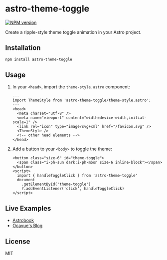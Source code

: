 # astro-theme-toggle

[![NPM version](https://img.shields.io/npm/v/astro-theme-toggle?color=a1b858&label=)](https://www.npmjs.com/package/astro-theme-toggle)

Create a ripple-style theme toggle animation in your Astro project.

## Installation

```bash
npm install astro-theme-toggle
```

## Usage

1. In your `<head>`, import the `theme-style.astro` component:

   ```astro
   ---
   import ThemeStyle from 'astro-theme-toggle/theme-style.astro';
   ---
   <head>
     <meta charset="utf-8" />
     <meta name="viewport" content="width=device-width,initial-scale=1" />
     <link rel="icon" type="image/svg+xml" href="/favicon.svg" />
     <ThemeStyle />
     <!-- other head elements -->
   </head>
   ```

2. Add a button to your `<body>` to toggle the theme:

   ```astro
   <button class="size-6" id="theme-toggle">
     <span class="i-ph-sun dark:i-ph-moon size-6 inline-block"></span>
   </button>
   <script>
     import { handleToggleClick } from 'astro-theme-toggle'
     document
       .getElementById('theme-toggle')
       ?.addEventListener('click', handleToggleClick)
   </script>
   ```

## Live Examples

- [Astrobook](https://astrobook.pages.dev/)
- [Ocavue's Blog](https://ocavue.com)

## License

MIT
